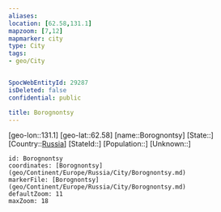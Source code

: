 ```yaml
---
aliases: 
location: [62.58,131.1]
mapzoom: [7,12] 
mapmarker: city 
type: City
tags:
- geo/City


SpocWebEntityId: 29287
isDeleted: false
confidential: public

title: Borognontsy
---
```

[geo-lon::131.1]
[geo-lat::62.58]
[name::Borognontsy]
[State::]
[Country::[Russia](geo/Continent/Europe/Russia.md)]
[StateId::]
[Population::]
[Unknown::]


```leaflet
id: Borognontsy
coordinates: [Borognontsy](geo/Continent/Europe/Russia/City/Borognontsy.md)
markerFile: [Borognontsy](geo/Continent/Europe/Russia/City/Borognontsy.md)
defaultZoom: 11 
maxZoom: 18
```


